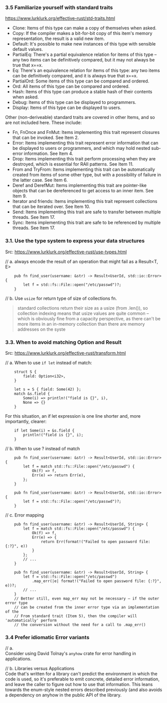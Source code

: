 
###  3.5 Familiarize yourself with standard traits
https://www.lurklurk.org/effective-rust/std-traits.html  

- Clone: Items of this type can make a copy of themselves when asked.  
- Copy: If the compiler makes a bit-for-bit copy of this item's memory representation, the result is a valid new item.  
- Default: It's possible to make new instances of this type with sensible default values.  
- PartialEq: There's a partial equivalence relation for items of this type – any two items can be definitively compared, but it may not always be true that x==x.  
- Eq: There's an equivalence relation for items of this type: any two items can be definitively compared, and it is always true that x==x.  
- PartialOrd: Some items of this type can be compared and ordered.  
- Ord: All items of this type can be compared and ordered.  
- Hash: Items of this type can produce a stable hash of their contents when asked.  
- Debug: Items of this type can be displayed to programmers.  
- Display: Items of this type can be displayed to users.

Other (non-deriveable) standard traits are covered in other Items, and so are not included here. These include:

- Fn, FnOnce and FnMut: Items implementing this trait represent closures that can be invoked. See Item 2.
- Error: Items implementing this trait represent error information that can be displayed to users or programmers, and which may hold nested sub-error information. See Item 4.
- Drop: Items implementing this trait perform processing when they are destroyed, which is essential for RAII patterns. See Item 11.
- From and TryFrom: Items implementing this trait can be automatically created from items of some other type, but with a possibility of failure in the latter case. See Item 6.
- Deref and DerefMut: Items implementing this trait are pointer-like objects that can be dereferenced to get access to an inner item. See Item 9.
- Iterator and friends: Items implementing this trait represent collections that can be iterated over. See Item 10.
- Send: Items implementing this trait are safe to transfer between multiple threads. See Item 17.
- Sync: Items implementing this trait are safe to be referenced by multiple threads. See Item 17. 


###  3.1. Use the type system to express your data structures  
Src: https://www.lurklurk.org/effective-rust/use-types.html  

// a. always encode the result of an operation that might fail as a Result<T, E>  
```
    pub fn find_user(username: &str) -> Result<UserId, std::io::Error> {
        let f = std::fs::File::open("/etc/passwd")?;
    }
```

// b. Use `usize` for return type of size of collections fn.
  > standard collections return their size as a usize (from .len()), so collection indexing means that usize values are quite common – which is obviously fine from a capacity perspective, as there can't be more items in an in-memory collection than there are memory addresses on the syste  


### 3.3. When to avoid matching Option and Result  
Src: https://www.lurklurk.org/effective-rust/transform.html  

// a. When to use `if let` instead of match:  
```
    struct S {
        field: Option<i32>,
    }

    let s = S { field: Some(42) };
    match &s.field {
        Some(i) => println!("field is {}", i),
        None => {}
    }
```

For this situation, an if let expression is one line shorter and, more importantly, clearer:   
    
```
    if let Some(i) = &s.field {
        println!("field is {}", i);
    }
```

// b. When to use ? instead of match      
```
    pub fn find_user(username: &str) -> Result<UserId, std::io::Error> {
        let f = match std::fs::File::open("/etc/passwd") {
            Ok(f) => f,
            Err(e) => return Err(e),
        };
    }

    pub fn find_user(username: &str) -> Result<UserId, std::io::Error> {
        let f = std::fs::File::open("/etc/passwd")?;
    }
```

// c. Error mapping  
```
    pub fn find_user(username: &str) -> Result<UserId, String> {
        let f = match std::fs::File::open("/etc/passwd") {
            Ok(f) => f,
            Err(e) => {
                return Err(format!("Failed to open password file: {:?}", e))
            }
        };
        // ...
    }

    pub fn find_user(username: &str) -> Result<UserId, String> {
        let f = std::fs::File::open("/etc/passwd")
            .map_err(|e| format!("Failed to open password file: {:?}", e))?;
        // ...
    }
    // Better still, even map_err may not be necessary – if the outer error type 
    // can be created from the inner error type via an implementation of the 
    // From standard trait (Item 5), then the compiler will 'automatically' perform 
    // the conversion without the need for a call to .map_err()
```

###  3.4 Prefer idiomatic Error variants 

// a.  
Consider using David Tolnay's `anyhow` crate for error handling in applications.  


// b. Libraries versus Applications  
Code that's written for a library can't predict the environment in which the code is used, so it's preferable to emit concrete, detailed error information, and leave the caller to figure out how to use that information. This leans towards the enum-style nested errors described previously (and also avoids a dependency on anyhow in the public API of the library.  




